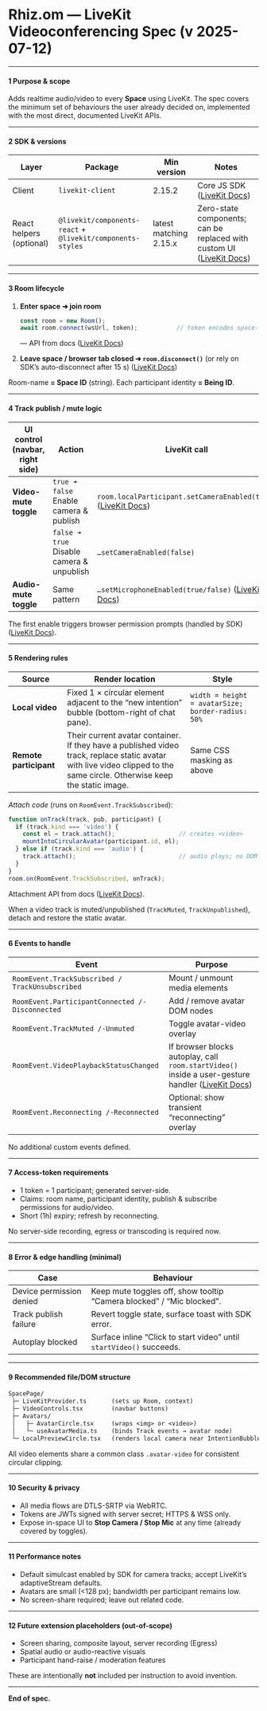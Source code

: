 # Rhiz.om — LiveKit Videoconferencing Spec (v 2025-07-12)

---

#### 1  Purpose & scope

Adds realtime audio/video to every **Space** using LiveKit. The spec covers the minimum set of behaviours the user already decided on, implemented with the most direct, documented LiveKit APIs.

---

#### 2  SDK & versions

| Layer                    | Package                                                    | Min version            | Notes                                                                     |
| ------------------------ | ---------------------------------------------------------- | ---------------------- | ------------------------------------------------------------------------- |
| Client                   | `livekit-client`                                           | 2.15.2                 | Core JS SDK ([LiveKit Docs][1])                                           |
| React helpers (optional) | `@livekit/components-react` + `@livekit/components-styles` | latest matching 2.15.x | Zero-state components; can be replaced with custom UI ([LiveKit Docs][2]) |

---

#### 3  Room lifecycle

1. **Enter space ➜ join room**

   ```ts
   const room = new Room();
   await room.connect(wsUrl, token);           // token encodes space-name + identity
   ```

   — API from docs ([LiveKit Docs][3])
2. **Leave space / browser tab closed ➜ `room.disconnect()`** (or rely on SDK’s auto-disconnect after 15 s) ([LiveKit Docs][3])

Room-name **= Space ID** (string). Each participant identity **= Being ID**.

---

#### 4  Track publish / mute logic

| UI control (navbar, right side) | Action                                    | LiveKit call                                                       |
| ------------------------------- | ----------------------------------------- | ------------------------------------------------------------------ |
| **Video-mute toggle**           | `true ➜ false` Enable camera & publish    | `room.localParticipant.setCameraEnabled(true)` ([LiveKit Docs][4]) |
|                                 | `false ➜ true` Disable camera & unpublish | `…setCameraEnabled(false)`                                         |
| **Audio-mute toggle**           | Same pattern                              | `…setMicrophoneEnabled(true/false)` ([LiveKit Docs][4])            |

The first enable triggers browser permission prompts (handled by SDK) ([LiveKit Docs][4]).

---

#### 5  Rendering rules

| Source                 | Render location                                                                                                                                                          | Style                                             |
| ---------------------- | ------------------------------------------------------------------------------------------------------------------------------------------------------------------------ | ------------------------------------------------- |
| **Local video**        | Fixed 1 × circular element adjacent to the “new intention” bubble (bottom-right of chat pane).                                                                           | `width = height = avatarSize; border-radius: 50%` |
| **Remote participant** | Their current avatar container. If they have a published video track, replace static avatar with live video clipped to the same circle. Otherwise keep the static image. | Same CSS masking as above                         |

*Attach code* (runs on `RoomEvent.TrackSubscribed`):

```ts
function onTrack(track, pub, participant) {
  if (track.kind === 'video') {
    const el = track.attach();                  // creates <video>
    mountIntoCircularAvatar(participant.id, el);
  } else if (track.kind === 'audio') {
    track.attach();                             // audio plays; no DOM swap needed
  }
}
room.on(RoomEvent.TrackSubscribed, onTrack);
```

Attachment API from docs ([LiveKit Docs][5]).

When a video track is muted/unpublished (`TrackMuted`, `TrackUnpublished`), detach and restore the static avatar.

---

#### 6  Events to handle

| Event                                           | Purpose                                                                                                |
| ----------------------------------------------- | ------------------------------------------------------------------------------------------------------ |
| `RoomEvent.TrackSubscribed / TrackUnsubscribed` | Mount / unmount media elements                                                                         |
| `RoomEvent.ParticipantConnected /-Disconnected` | Add / remove avatar DOM nodes                                                                          |
| `RoomEvent.TrackMuted /-Unmuted`                | Toggle avatar-video overlay                                                                            |
| `RoomEvent.VideoPlaybackStatusChanged`          | If browser blocks autoplay, call `room.startVideo()` inside a user-gesture handler ([LiveKit Docs][6]) |
| `RoomEvent.Reconnecting /-Reconnected`          | Optional: show transient “reconnecting” overlay                                                        |

No additional custom events defined.

---

#### 7  Access-token requirements

* 1 token = 1 participant; generated server-side.
* Claims: room name, participant identity, publish & subscribe permissions for audio/video.
* Short (1h) expiry; refresh by reconnecting.

No server-side recording, egress or transcoding is required now.

---

#### 8  Error & edge handling (minimal)

| Case                     | Behaviour                                                             |
| ------------------------ | --------------------------------------------------------------------- |
| Device permission denied | Keep mute toggles off, show tooltip “Camera blocked” / “Mic blocked”. |
| Track publish failure    | Revert toggle state, surface toast with SDK error.                    |
| Autoplay blocked         | Surface inline “Click to start video” until `startVideo()` succeeds.  |

---

#### 9  Recommended file/DOM structure

```txt
SpacePage/
 ├─ LiveKitProvider.ts       (sets up Room, context)
 ├─ VideoControls.tsx        (navbar buttons)
 ├─ Avatars/
 │   ├─ AvatarCircle.tsx     (wraps <img> or <video>)
 │   └─ useAvatarMedia.ts    (binds Track events → avatar node)
 └─ LocalPreviewCircle.tsx   (renders local camera near IntentionBubble)
```

All video elements share a common class `.avatar-video` for consistent circular clipping.

---

#### 10  Security & privacy

* All media flows are DTLS-SRTP via WebRTC.
* Tokens are JWTs signed with server secret; HTTPS & WSS only.
* Expose in-space UI to **Stop Camera / Stop Mic** at any time (already covered by toggles).

---

#### 11  Performance notes

* Default simulcast enabled by SDK for camera tracks; accept LiveKit’s adaptiveStream defaults.
* Avatars are small (<128 px); bandwidth per participant remains low.
* No screen-share required; leave out related code.

---

#### 12  Future extension placeholders (out-of-scope)

* Screen sharing, composite layout, server recording (Egress)
* Spatial audio or audio-reactive visuals
* Participant hand-raise / moderation features

These are intentionally **not** included per instruction to avoid invention.

---

**End of spec.**

[1]: https://docs.livekit.io/reference/client-sdk-js/?utm_source=chatgpt.com "LiveKit JS Client SDK - v2.15.2"
[2]: https://docs.livekit.io/reference/components/react/?utm_source=chatgpt.com "React Components - LiveKit Docs"
[3]: https://docs.livekit.io/home/client/connect/ "Connecting to LiveKit | LiveKit Docs"
[4]: https://docs.livekit.io/home/client/tracks/publish/ "Camera & microphone | LiveKit Docs"
[5]: https://docs.livekit.io/home/client/tracks/subscribe/?utm_source=chatgpt.com "Subscribing to tracks - LiveKit Docs"
[6]: https://docs.livekit.io/reference/client-sdk-js/enums/RoomEvent.html?utm_source=chatgpt.com "RoomEvent | LiveKit JS Client SDK - v2.15.2"
